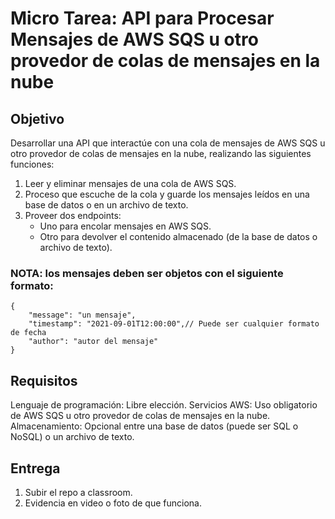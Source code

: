 
# Micro Tarea: API para Procesar Mensajes de AWS SQS u otro provedor de colas de mensajes en la nube
## Objetivo

 Desarrollar una API que interactúe con una cola de mensajes de AWS SQS u otro provedor de colas de mensajes en la nube, realizando las siguientes funciones:

1. Leer y eliminar mensajes de una cola de AWS SQS.
2. Proceso que escuche de la cola y guarde los mensajes leídos en una base de datos o en un archivo de texto.
3. Proveer dos endpoints:
    - Uno para encolar mensajes en AWS SQS.
    - Otro para devolver el contenido almacenado (de la base de datos o archivo de texto).

### NOTA: los mensajes deben ser objetos con el siguiente formato:

```
{
    "message": "un mensaje",
    "timestamp": "2021-09-01T12:00:00",// Puede ser cualquier formato de fecha
    "author": "autor del mensaje"
}
```

## Requisitos
Lenguaje de programación: Libre elección.
Servicios AWS: Uso obligatorio de AWS SQS u otro provedor de colas de mensajes en la nube.
Almacenamiento: Opcional entre una base de datos (puede ser SQL o NoSQL) o un archivo de texto.

## Entrega

 1. Subir el repo a classroom.
 2. Evidencia en video o foto de que funciona.
